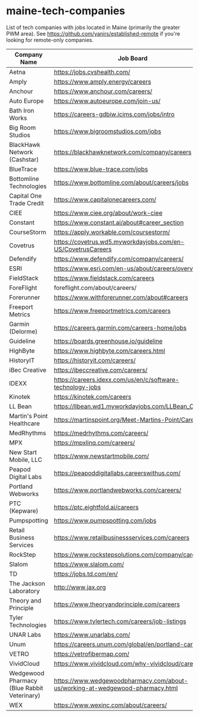 # maine-tech-companies
List of tech companies with jobs located in Maine (primarily the greater PWM area). See https://github.com/yanirs/established-remote if you're looking for remote-only companies.

|Company Name|Job Board|
|---|---|
|Aetna|https://jobs.cvshealth.com/|
|Amply|https://www.amply.energy/careers|
|Anchour|https://www.anchour.com/careers/|
|Auto Europe|https://www.autoeurope.com/join-us/|
|Bath Iron Works|https://careers-gdbiw.icims.com/jobs/intro|
|Big Room Studios|https://www.bigroomstudios.com/jobs|
|BlackHawk Network (Cashstar)|https://blackhawknetwork.com/company/careers|
|BlueTrace|https://www.blue-trace.com/jobs|
|Bottomline Technologies|https://www.bottomline.com/about/careers/jobs|
|Capital One Trade Credit|https://www.capitalonecareers.com/|
|CIEE |https://www.ciee.org/about/work-ciee|
|Constant|https://www.constant.ai/about#career_section|
|CourseStorm|https://apply.workable.com/coursestorm/|
|Covetrus|https://covetrus.wd5.myworkdayjobs.com/en-US/CovetrusCareers|
|Defendify|https://www.defendify.com/company/careers/|
|ESRI|https://www.esri.com/en-us/about/careers/overview|
|FieldStack|https://www.fieldstack.com/careers|
|ForeFlight|foreflight.com/about/careers/|
|Forerunner|https://www.withforerunner.com/about#careers|
|Freeport Metrics|https://www.freeportmetrics.com/careers|
|Garmin (Delorme)|https://careers.garmin.com/careers-home/jobs|
|Guideline|https://boards.greenhouse.io/guideline|
|HighByte|https://www.highbyte.com/careers.html|
|HistoryIT|https://historyit.com/careers/|
|iBec Creative|https://ibeccreative.com/careers/|
|IDEXX|https://careers.idexx.com/us/en/c/software-technology-jobs|
|Kinotek|https://kinotek.com/careers|
|LL Bean|https://llbean.wd1.myworkdayjobs.com/LLBean_Careers|
|Martin's Point Healthcare|https://martinspoint.org/Meet-Martins-Point/Careers|
|MedRhythms|https://medrhythms.com/careers/|
|MPX|https://mpxlinq.com/careers/|
|New Start Mobile, LLC|https://www.newstartmobile.com/|
|Peapod Digital Labs|https://peapoddigitallabs.careerswithus.com/|
|Portland Webworks|https://www.portlandwebworks.com/careers/|
|PTC (Kepware)|https://ptc.eightfold.ai/careers|
|Pumpspotting|https://www.pumpspotting.com/jobs|
|Retail Business Services|https://www.retailbusinessservices.com/careers|
|RockStep|https://www.rockstepsolutions.com/company/careers/|
|Slalom|https://www.slalom.com/|
|TD|https://jobs.td.com/en/|
|The Jackson Laboratory |http://www.jax.org|
|Theory and Principle|https://www.theoryandprinciple.com/careers|
|Tyler Technologies|https://www.tylertech.com/careers/job-listings|
|UNAR Labs|https://www.unarlabs.com/|
|Unum|https://careers.unum.com/global/en/portland-careers|
|VETRO|https://vetrofibermap.com/|
|VividCloud|https://www.vividcloud.com/why-vividcloud/careers/|
|Wedgewood Pharmacy (Blue Rabbit Veterinary)|https://www.wedgewoodpharmacy.com/about-us/working-at-wedgewood-pharmacy.html|
|WEX|https://www.wexinc.com/about/careers/|

